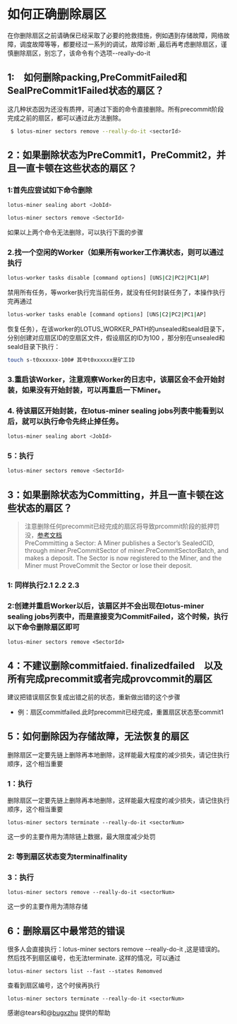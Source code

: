 # 如何正确删除扇区
在你删除扇区之前请确保已经采取了必要的抢救措施，例如遇到存储故障，网络故障，调度故障等等，都要经过一系列的调试，故障诊断 ,最后再考虑删除扇区，谨慎删除扇区，别忘了，该命令有个选项--really-do-it
 
## 1:　如何删除packing,PreCommitFailed和SealPreCommit1Failed状态的扇区？

这几种状态因为还没有质押，可通过下面的命令直接删除。所有precommit阶段完成之前的扇区，都可以通过此方法删除。

```sh
 $ lotus-miner sectors remove --really-do-it <sectorId>
```
## 2：如果删除状态为PreCommit1，PreCommit2，并且一直卡顿在这些状态的扇区？
### 1:首先应尝试如下命令删除
```sh
lotus-miner sealing abort <JobId>
```
```sh
lotus-miner sectors remove <SectorId>
```
如果以上两个命令无法删除，可以执行下面的步骤
### 2.找一个空闲的Worker（如果所有worker工作满状态，则可以通过执行
```sh
lotus-worker tasks disable [command options] [UNS|C2|PC2|PC1|AP]
```
禁用所有任务，等worker执行完当前任务，就没有任何封装任务了，本操作执行完再通过
```sh
lotus-worker tasks enable [command options] [UNS|C2|PC2|PC1|AP]
```
恢复任务），在该worker的LOTUS_WORKER_PATH的unsealed和seald目录下，分别创建对应扇区ID的空扇区文件，假设扇区的ID为100
，那分别在unsealed和seald目录下执行：
```sh
touch s-t0xxxxxx-100# 其中t0xxxxxx是矿工ID
```
### 3.重启该Worker，注意观察Worker的日志中，该扇区会不会开始封装，如果没有开始封装，可以再重启一下Miner。
 
### 4. 待该扇区开始封装，在lotus-miner sealing jobs列表中能看到以后，就可以执行命令先终止掉任务。


```sh 
lotus-miner sealing abort <JobId>
```
 

### 5：执行


```sh 
lotus-miner sectors remove <SectorId>
```
 

## 3：如果删除状态为Committing，并且一直卡顿在这些状态的扇区？
> 注意删除任何precommit已经完成的扇区将导致prcommit阶段的抵押罚没，[参考文档](https://spec.filecoin.io/#section-systems.filecoin_mining.sector.adding_storage)  
>PreCommitting a Sector: A Miner publishes a Sector’s SealedCID, through miner.PreCommitSector of miner.PreCommitSectorBatch, and makes a deposit. The Sector is now registered to the Miner, and the Miner must ProveCommit the Sector or lose their deposit.
### 1: 同样执行2.1 2.2 2.3
 
### 2:创建并重启Worker以后，该扇区并不会出现在lotus-miner sealing jobs列表中，而是直接变为CommitFailed，这个时候，执行以下命令删除扇区即可
```shell 
lotus-miner sectors remove <SectorId>
```

## 4：不建议删除commitfaied. finalizedfailed　以及所有完成precommit或者完成provcommit的扇区
建议把错误扇区恢复成出错之前的状态，重新做出错的这个步骤
- 例：扇区commitfailed.此时precommit已经完成，重置扇区状态至commit1
## 5：如何删除因为存储故障，无法恢复的扇区
删除扇区一定要先链上删除再本地删除，这样能最大程度的减少损失，请记住执行顺序，这个相当重要
 
### 1：执行

删除扇区一定要先链上删除再本地删除，这样能最大程度的减少损失，请记住执行顺序，这个相当重要
 
```shell 
lotus-miner sectors terminate --really-do-it <sectorNum>
```
这一步的主要作用为清除链上数据，最大限度减少处罚
### 2: 等到扇区状态变为terminalfinality
 
### 3：执行

```shell 
lotus-miner sectors remove --really-do-it <sectorNum>
```
这一步的主要作用为清除存储
 

## 6：删除扇区中最常范的错误


很多人会直接执行：lotus-miner sectors remove --really-do-it <sectorNum>,这是错误的。然后找不到扇区编号，也无法terminate. 这样的情况，可以通过
```shell 
lotus-miner sectors list --fast --states Remomved
```
查看到扇区编号，这个时侯再执行
```shell
lotus-miner sectors terminate --really-do-it <sectorNum> 
```
 
感谢@tears和@[bugxzhu](https://github.com/bugxzhu) 提供的帮助
 
 
 
 
 

